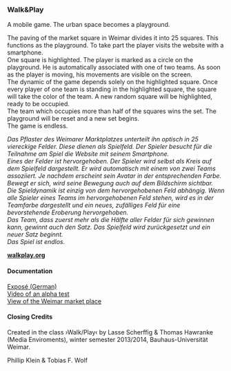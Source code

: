 ### Walk&Play

A mobile game. The urban space becomes a playground.

The paving of the market square in Weimar divides it into 25 squares. This functions as the playground. To take part the player visits the website with a smartphone.  
One square is highlighted. The player is marked as a circle on the playground. He is automatically associated with one of two teams. As soon as the player is moving, his movements are visible on the screen.  
The dynamic of the game depends solely on the highlighted square. Once every player of one team is standing in the highlighted square, the square will take the color of the team. A new random square will be highlighted, ready to be occupied.  
The team which occupies more than half of the squares wins the set. The playground will be reset and a new set begins.  
The game is endless.  

*Das Pflaster des Weimarer Marktplatzes unterteilt ihn optisch in 25 viereckige Felder. Diese dienen als Spielfeld. Der Spieler besucht für die Teilnahme am Spiel die Website mit seinem Smartphone.  
Eines der Felder ist hervorgehoben. Der Spieler wird selbst als Kreis auf dem Spielfeld dargestellt. Er wird automatisch mit einem von zwei Teams assoziiert. Je nachdem erscheint sein Avatar in der entsprechenden Farbe. Bewegt er sich, wird seine Bewegung auch auf dem Bildschirm sichtbar.  
Die Spieldynamik ist einzig von dem hervorgehobenen Feld abhängig. Wenn alle Spieler eines Teams im hervorgehobenen Feld stehen, wird es in der Teamfarbe dargestellt und ein neues, zufälliges Feld für eine bevorstehende Eroberung hervorgehoben.  
Das Team, dass zuerst mehr als die Hälfte aller Felder für sich gewinnen kann, gewinnt auch den Satz. Das Spielfeld wird zurückgesetzt und ein neuer Satz beginnt.  
Das Spiel ist endlos.*

[**walkplay.org**](http://walkplay.org/)

#### Documentation

[Exposé (German)](Expose.pdf)  
[Video of an alpha test](https://vimeo.com/96350366)  
[View of the Weimar market place](https://www.bing.com/maps/?v=2&cp=sgwwn0hy9r14&lvl=19.15&dir=359.61&sty=o&form=LMLTCC)

#### Closing Credits

Created in the class ›Walk/Play‹ by Lasse Scherffig & Thomas Hawranke (Media Enviroments), winter semester 2013/2014, Bauhaus-Universität Weimar.

Phillip Klein & Tobias F. Wolf

